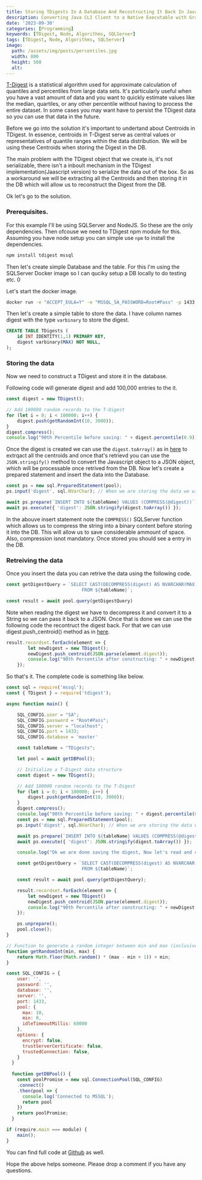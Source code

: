 ```yaml
---
title: Storing TDigests In A Database And Recostructing It Back In Javascript
description: Converting Java CLI Client to a Native Executable with GraalVM
date: '2023-09-30'
categories: [Programming]
keywords: [TDigest, Node, Algorithms, SQLServer]
tags: [TDigest, Node, Algorithms, SQLServer]
image:
  path: /assets/img/posts/percentiles.jpg
  width: 800
  height: 500
  alt:
---
```


[T-Digest](https://www.sciencedirect.com/science/article/pii/S2665963820300403) is a statistical algorithm used for approximate calculation of quantiles and percentiles from large data sets. It's particularly useful when you have a vast amount of data and you want to quickly estimate values like the median, quartiles, or any other percentile without having to process the entire dataset. In some cases you may want have to persist the TDigest data so you can use that data in the future. 

Before we go into the solution it's important to undertand about Centroids in TDigest. In essence, centroids in T-Digest serve as central values or representatives of quantile ranges within the data distribution. We will be using these Centroids when storing the Digest in the DB.

The main problem with the TDigest object that we create is, it's not serializable, there isn't a inboult mechanism in the TDigest implementation(Jaascript version) to serialize the data out of the box. So as a workaround we will be extracting all the Centroids and then storing it in the DB which will allow us to reconstruct the Digest from the DB.

Ok let's go to the solution.

### Prerequisites.

For this example I'll be using SQLServer and NodeJS. So these are the only dependencies. Then ofcouse we need to TDigest npm module for this. Assuming you have node setup you can simple use `npm` to install the dependencies.

```sh
npm install tdigest mssql
```

Then let's create simple Database and the table. For this I'm using the SQLServer Docker image so I can quciky setup a DB locally to do testing etc. 0

Let's start the docker image.
```sh
docker run -e "ACCEPT_EULA=Y" -e "MSSQL_SA_PASSWORD=Root#Pass" -p 1433:1433 -d mcr.microsoft.com/mssql/server:2022-latest
```

Then let's create a simple table to store the data. I have column names digest with the type `varbinary` to store the digest.  

```sql
CREATE TABLE TDigests (
	id INT IDENTITY(1,1) PRIMARY KEY,
	digest varbinary(MAX) NOT NULL,
);
```

### Storing the data

Now we need to construct a TDigest and store it in the database. 

Following code will generate digest and add 100,000 entries to the it.

```javascript
const digest = new TDigest();

// Add 100000 random records to the T-Digest
for (let i = 0; i < 100000; i++) {
    digest.push(getRandomInt(10, 3000));
}
digest.compress();
console.log("90th Percentile before saving: " + digest.percentile(0.9));
```

Once the digest is created we can use the `digest.toArray()` as in [here](https://github.com/welch/tdigest/blob/cf73bdd0544c4b0b5e9b34a423e888c3c5b26413/tdigest.js#L46)  to extrqact all the centroids and once that's retrievd you can use the `JSON.stringify()` method to convert the Javascript object to a JSON object, which will be processable once retrived from the DB. Now let's create a prepared statement and insert the data into the Database.

```javascript
const ps = new sql.PreparedStatement(pool);
ps.input('digest', sql.NVarChar); // When we are storing the data we will compress it

await ps.prepare(`INSERT INTO ${tableName} VALUES (COMPRESS(@digest))`);
await ps.execute({ 'digest': JSON.stringify(digest.toArray()) });
```
In the abouve insert statement note the `COMPRESS()` SQLServer function which allows us to compress the string into a binary content before storing it into the DB. This will allow us to save considerable ammount of space. Also, compression isnot mandatory. Once stored you should see a entry in the DB. 

### Retreiving the data

Once you insert the data you can retrive the data using the following code.

```javascript
const getDigestQuery = `SELECT CAST(DECOMPRESS(digest) AS NVARCHAR(MAX)) AS digest 
                            FROM ${tableName}`;

const result = await pool.query(getDigestQuery)
```
Note when reading the digest we have to decompress it and convert it to a String so we can pass it back to a JSON. Once that is done we can use the following code the recontruct the digest back. For that we can use digest.push_centroid() method as in [here](https://github.com/welch/tdigest/blob/cf73bdd0544c4b0b5e9b34a423e888c3c5b26413/tdigest.js#L93). 

```javascript
result.recordset.forEach(element => {
        let newDigest = new TDigest();
        newDigest.push_centroid(JSON.parse(element.digest));
        console.log("90th Percentile after constructing: " + newDigest.percentile(0.9));
    });
```

So that's it. The complete code is something like below. 

```javascript
const sql = require('mssql');
const { TDigest } = require('tdigest');

async function main() {

    SQL_CONFIG.user = "SA";
    SQL_CONFIG.password = "Root#Pass";
    SQL_CONFIG.server = "localhost";
    SQL_CONFIG.port = 1433;
    SQL_CONFIG.database = 'master'

    const tableName = "TDigests";

    let pool = await getDBPool();

    // Initialize a T-Digest data structure
    const digest = new TDigest();

    // Add 100000 random records to the T-Digest
    for (let i = 0; i < 100000; i++) {
        digest.push(getRandomInt(10, 3000));
    }
    digest.compress();
    console.log("90th Percentile before saving: " + digest.percentile(0.9));
    const ps = new sql.PreparedStatement(pool);
    ps.input('digest', sql.NVarChar); // When we are storing the data we will compress it

    await ps.prepare(`INSERT INTO ${tableName} VALUES (COMPRESS(@digest))`);
    await ps.execute({ 'digest': JSON.stringify(digest.toArray()) });

    console.log("Ok we are done saving the digest, Now let's read and construct it back")

    const getDigestQuery = `SELECT CAST(DECOMPRESS(digest) AS NVARCHAR(MAX)) AS digest 
                            FROM ${tableName}`;

    const result = await pool.query(getDigestQuery);

    result.recordset.forEach(element => {
        let newDigest = new TDigest()
        newDigest.push_centroid(JSON.parse(element.digest));
        console.log("90th Percentile after constructing: " + newDigest.percentile(0.9));
    });

    ps.unprepare();
    pool.close();
}

// Function to generate a random integer between min and max (inclusive)
function getRandomInt(min, max) {
    return Math.floor(Math.random() * (max - min + 1)) + min;
}

const SQL_CONFIG = {
    user: '',
    password: '',
    database: '',
    server: '',
    port: 1433,
    pool: {
      max: 10,
      min: 0,
      idleTimeoutMillis: 60000
    },
    options: {
      encrypt: false,
      trustServerCertificate: false,
      trustedConnection: false,
    }
  }
  
  function getDBPool() {
    const poolPromise = new sql.ConnectionPool(SQL_CONFIG)
    .connect()
    .then(pool => {
      console.log('Connected to MSSQL');
      return pool
    })
    return poolPromise;
  }

if (require.main === module) {
    main();
}
``` 
You can find full code at [Github](https://github.com/yasassri/tdigest-persist-sample) as well. 

Hope the above helps someone. Please drop a comment if you have any questions. 
